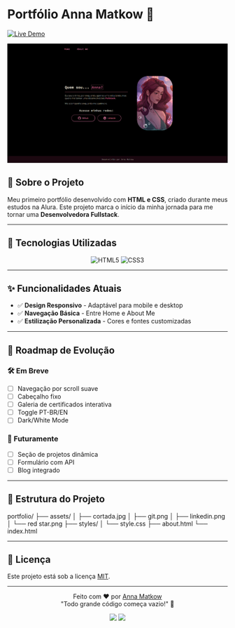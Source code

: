 # Portfólio Anna Matkow 🌟

[![Live Demo](https://img.shields.io/badge/🚀_Ver_Portfólio-Live-2EA44F?style=for-the-badge)](https://annamatkow.github.io/portfolio/index.html)

<img src="./assets/port.png" alt="Preview do Portfólio" width="800">

## 📌 Sobre o Projeto
Meu primeiro portfólio desenvolvido com **HTML e CSS**, criado durante meus estudos na Alura. Este projeto marca o início da minha jornada para me tornar uma **Desenvolvedora Fullstack**.

---

## 🚀 Tecnologias Utilizadas
<p align="center">
  <img alt="HTML5" src="https://img.shields.io/badge/HTML5-E34F26?style=for-the-badge&logo=html5&logoColor=white">
  <img alt="CSS3" src="https://img.shields.io/badge/CSS3-1572B6?style=for-the-badge&logo=css3&logoColor=white">
</p>

---

## ✨ Funcionalidades Atuais
- ✅ **Design Responsivo** - Adaptável para mobile e desktop  
- ✅ **Navegação Básica** - Entre Home e About Me  
- ✅ **Estilização Personalizada** - Cores e fontes customizadas  

---

## 🔮 Roadmap de Evolução

### 🛠 Em Breve
- [ ] Navegação por scroll suave  
- [ ] Cabeçalho fixo  
- [ ] Galeria de certificados interativa  
- [ ] Toggle PT-BR/EN  
- [ ] Dark/White Mode  

### 🌟 Futuramente
- [ ] Seção de projetos dinâmica  
- [ ] Formulário com API  
- [ ] Blog integrado  

---

## 📁 Estrutura do Projeto
portfolio/
├── assets/
│ ├── cortada.jpg
│ ├── git.png
│ ├── linkedin.png
│ └── red star.png
├── styles/
│ └── style.css
├── about.html
└── index.html

---

## 📜 Licença
Este projeto está sob a licença [MIT](LICENSE).

---

<p align="center">
Feito com ♥ por <a href="https://github.com/annamatkow">Anna Matkow</a><br>
"Todo grande código começa vazio!" 🔮
</p>

<p align="center">
  <img src="https://img.shields.io/github/last-commit/annamatkow/portfolio?style=flat-square">
  <img src="https://img.shields.io/github/repo-size/annamatkow/portfolio?style=flat-square">
</p>

